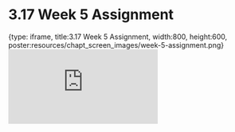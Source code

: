 # 3.17 Week 5 Assignment
 
{type: iframe, title:3.17 Week 5 Assignment, width:800, height:600, poster:resources/chapt_screen_images/week-5-assignment.png}
![](https://andrew-bortvin.github.io/slimNotes/no_toc/week-5-assignment.html)
 

 
